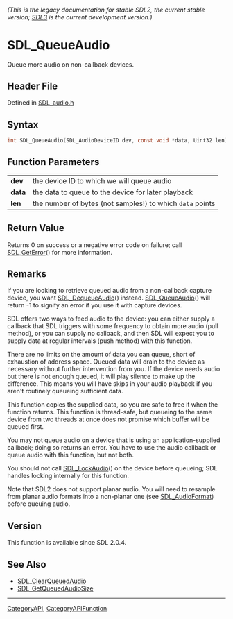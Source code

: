 ###### (This is the legacy documentation for stable SDL2, the current stable version; [SDL3](https://wiki.libsdl.org/SDL3/) is the current development version.)
# SDL_QueueAudio

Queue more audio on non-callback devices.

## Header File

Defined in [SDL_audio.h](https://github.com/libsdl-org/SDL/blob/SDL2/include/SDL_audio.h)

## Syntax

```c
int SDL_QueueAudio(SDL_AudioDeviceID dev, const void *data, Uint32 len);

```

## Function Parameters

|              |                                                           |
| ------------ | --------------------------------------------------------- |
| **dev**      | the device ID to which we will queue audio                |
| **data**     | the data to queue to the device for later playback        |
| **len**      | the number of bytes (not samples!) to which `data` points |

## Return Value

Returns 0 on success or a negative error code on failure; call
[SDL_GetError](SDL_GetError)() for more information.

## Remarks

If you are looking to retrieve queued audio from a non-callback capture
device, you want [SDL_DequeueAudio](SDL_DequeueAudio)() instead.
[SDL_QueueAudio](SDL_QueueAudio)() will return -1 to signify an error if
you use it with capture devices.

SDL offers two ways to feed audio to the device: you can either supply a
callback that SDL triggers with some frequency to obtain more audio (pull
method), or you can supply no callback, and then SDL will expect you to
supply data at regular intervals (push method) with this function.

There are no limits on the amount of data you can queue, short of
exhaustion of address space. Queued data will drain to the device as
necessary without further intervention from you. If the device needs audio
but there is not enough queued, it will play silence to make up the
difference. This means you will have skips in your audio playback if you
aren't routinely queueing sufficient data.

This function copies the supplied data, so you are safe to free it when the
function returns. This function is thread-safe, but queueing to the same
device from two threads at once does not promise which buffer will be
queued first.

You may not queue audio on a device that is using an application-supplied
callback; doing so returns an error. You have to use the audio callback or
queue audio with this function, but not both.

You should not call [SDL_LockAudio](SDL_LockAudio)() on the device before
queueing; SDL handles locking internally for this function.

Note that SDL2 does not support planar audio. You will need to resample
from planar audio formats into a non-planar one (see
[SDL_AudioFormat](SDL_AudioFormat)) before queuing audio.

## Version

This function is available since SDL 2.0.4.

## See Also

- [SDL_ClearQueuedAudio](SDL_ClearQueuedAudio)
- [SDL_GetQueuedAudioSize](SDL_GetQueuedAudioSize)

----
[CategoryAPI](CategoryAPI), [CategoryAPIFunction](CategoryAPIFunction)

